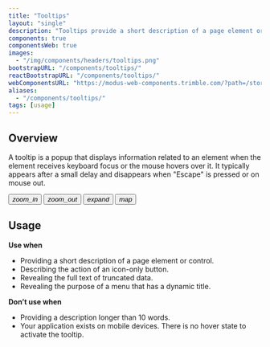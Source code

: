 ```yaml
---
title: "Tooltips"
layout: "single"
description: "Tooltips provide a short description of a page element or control."
components: true
componentsWeb: true
images:
  - "/img/components/headers/tooltips.png"
bootstrapURL: "/components/tooltips/"
reactBootstrapURL: "/components/tooltips/"
webComponentsURL: "https://modus-web-components.trimble.com/?path=/story/components-tooltip--default"
aliases:
  - "/components/tooltips/"
tags: [usage]
---
```


## Overview

A tooltip is a popup that displays information related to an element when the element receives keyboard focus or the mouse hovers over it. It typically appears after a small delay and disappears when "Escape" is pressed or on mouse out.

<div style="max-width: max-content">
  <div class="guide-sample">
    <div class="btn-group-vertical">
      <button id="tooltipExample" class="btn btn-icon-only btn-outline-dark" data-toggle="tooltip" data-placement="right" title="Zoom in">
      <i class="modus-icons notranslate" aria-hidden="true">zoom_in</i>
      </button>
      <button class="btn btn-icon-only btn-outline-dark" data-toggle="tooltip" data-placement="right" title="Zoom out">
      <i class="modus-icons notranslate" aria-hidden="true">zoom_out</i>
      </button>
      <button class="btn btn-icon-only btn-outline-dark" data-toggle="tooltip" data-placement="right" title="Expand">
      <i class="modus-icons notranslate" aria-hidden="true">expand</i>
      </button>
      <button class="btn btn-icon-only btn-outline-dark" data-toggle="tooltip" data-placement="right" title="Toggle layers">
      <i class="modus-icons notranslate" aria-hidden="true">map</i>
      </button>
    </div>
  </div>
</div>

## Usage

**Use when**

- Providing a short description of a page element or control.
- Describing the action of an icon-only button.
- Revealing the full text of truncated data.
- Revealing the purpose of a menu that has a dynamic title.

**Don’t use when**

- Providing a description longer than 10 words.
- Your application exists on mobile devices. There is no hover state to activate the tooltip.

<script>
$(function () {
  $('[data-toggle="tooltip"]').tooltip();
});
</script>
